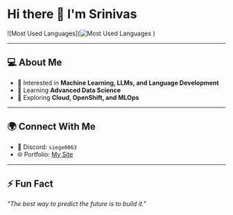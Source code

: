 # Hi there 👋 I'm Srinivas  

![Most Used Languages](![Most Used Languages](https://github-readme-stats.vercel.app/api/top-langs/?username=SieGe0701&layout=compact&theme=radical&exclude_langs=Jupyter%20Notebook)
)

---

## 💻 About Me  
- 🤖 Interested in **Machine Learning, LLMs, and Language Development**  
- 🌱 Learning **Advanced Data Science**  
- 🚀 Exploring **Cloud, OpenShift, and MLOps**  

---

## 🌍 Connect With Me  
- 💬 Discord: `siege0063`  
- 🌐 Portfolio: [My Site]([https://portfolio-siege0701.vercel.app/])  

---

## ⚡ Fun Fact  
_"The best way to predict the future is to build it."_  
